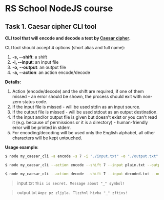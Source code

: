 # RS School NodeJS course

## Task 1. Caesar cipher CLI tool

**CLI tool that will encode and decode a text by [Caesar cipher](https://en.wikipedia.org/wiki/Caesar_cipher)**.

CLI tool should accept 4 options (short alias and full name):

1.  **-s, --shift**: a shift
2.  **-i, --input**: an input file
3.  **-o, --output**: an output file
4.  **-a, --action**: an action encode/decode

**Details:**

1. Action (encode/decode) and the shift are required, if one of them missed - an error should be shown, the process should exit with non-zero status code.
2. If the input file is missed - will be used stdin as an input source.
3. If the output file is missed - will be used stdout as an output destination.
4. If the input and/or output file is given but doesn't exist or you can't read it (e.g. because of permissions or it is a directory) - human-friendly error will be printed in stderr.
5. For encoding/decoding will be used only the English alphabet, all other characters will be kept untouched.

**Usage example:**

```bash
$ node my_caesar_cli -a encode -s 7 -i "./input.txt" -o "./output.txt"
```

```bash
$ node my_caesar_cli --action encode --shift 7 --input plain.txt --output encoded.txt
```

```bash
$ node my_caesar_cli --action decode --shift 7 --input decoded.txt --output plain.txt
```

> input.txt
> `This is secret. Message about "_" symbol!`

> output.txt
> `Aopz pz zljyla. Tlzzhnl hivba "_" zftivs!`
